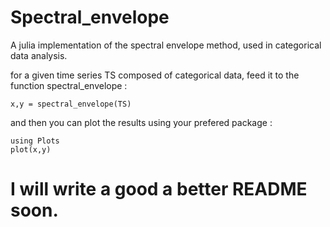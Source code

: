 # Spectral_envelope
A julia implementation of the spectral envelope method, used in categorical data analysis.

for a given time series TS composed of categorical data, feed it to the function spectral_envelope :
```
x,y = spectral_envelope(TS)
```
and then you can plot the results using your prefered package :
```
using Plots
plot(x,y)
```

# I will write a good a better README soon.

